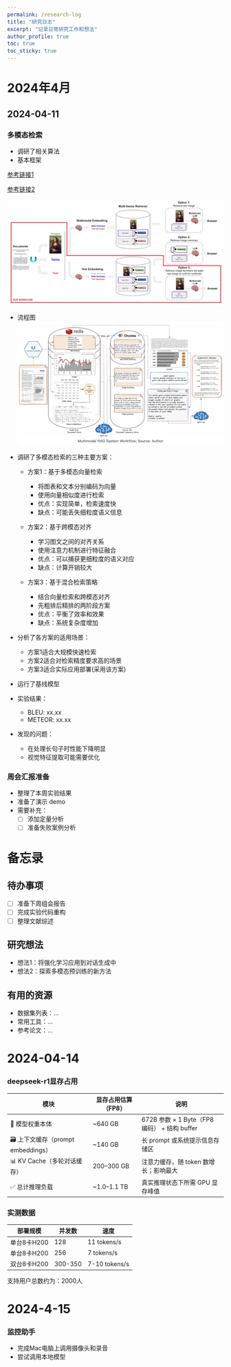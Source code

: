 ```yaml
---
permalink: /research-log
title: "研究日志"
excerpt: "记录日常研究工作和想法"
author_profile: true
toc: true
toc_sticky: true
---
```


# 2024年4月
## 2024-04-11
### 多模态检索
- 调研了相关算法
- 基本框架 

[参考链接1](https://blog.langchain.dev/semi-structured-multi-modal-rag/)

[参考链接2](https://www.analyticsvidhya.com/blog/2024/09/guide-to-building-multimodal-rag-systems/)

![多模态检索框架](images/multimodal-retrieval-framework.png)
- 流程图
![流程图](images/multimodal-retrieval-workflow.png)
- 调研了多模态检索的三种主要方案：
  - 方案1：基于多模态向量检索
    - 将图表和文本分别编码为向量
    - 使用向量相似度进行检索
    - 优点：实现简单，检索速度快
    - 缺点：可能丢失细粒度语义信息
  
  - 方案2：基于跨模态对齐
    - 学习图文之间的对齐关系
    - 使用注意力机制进行特征融合
    - 优点：可以捕获更细粒度的语义对应
    - 缺点：计算开销较大
    
  - 方案3：基于混合检索策略
    - 结合向量检索和跨模态对齐
    - 先粗排后精排的两阶段方案
    - 优点：平衡了效率和效果
    - 缺点：系统复杂度增加

- 分析了各方案的适用场景：
  - 方案1适合大规模快速检索
  - 方案2适合对检索精度要求高的场景
  - 方案3适合实际应用部署(采用该方案)

- 运行了基线模型
- 实验结果：
  - BLEU: xx.xx
  - METEOR: xx.xx
- 发现的问题：
  - 在处理长句子时性能下降明显
  - 视觉特征提取可能需要优化

### 周会汇报准备
- 整理了本周实验结果
- 准备了演示 demo
- 需要补充：
  - [ ] 添加定量分析
  - [ ] 准备失败案例分析

# 备忘录
## 待办事项
- [ ] 准备下周组会报告
- [ ] 完成实验代码重构
- [ ] 整理文献综述

## 研究想法
- 想法1：将强化学习应用到对话生成中
- 想法2：探索多模态预训练的新方法

## 有用的资源
- 数据集列表：...
- 常用工具：...
- 参考论文：... 

# 2024-04-14
### deepseek-r1显存占用

| 模块 | 显存占用估算（FP8） | 说明 |
|------|-------------------|------|
| 🧠 模型权重本体 | ~640 GB | 672B 参数 × 1 Byte（FP8 编码） + 结构 buffer |
| 🗃️ 上下文缓存（prompt embeddings） | ~140 GB | 长 prompt 或系统提示信息存储区 |
| 📊 KV Cache（多轮对话缓存） | 200–300 GB | 注意力缓存，随 token 数增长；影响最大 |
| ✅ 总计推理负载 | ~1.0–1.1 TB | 真实推理状态下所需 GPU 显存峰值 |

### 实测数据

| 部署规模 | 并发数 | 速度 |
|---------|--------|------|
| 单台8卡H200 | 128 | 11 tokens/s |
| 单台8卡H200 | 256 | 7 tokens/s |
| 双台8卡H200 | 300-350 | 7-10 tokens/s |

支持用户总数约为：2000人


# 2024-4-15
### 监控助手
- 完成Mac电脑上调用摄像头和录音
- 尝试调用本地模型